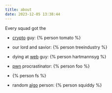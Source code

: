 ```yaml
---
title: about
date: 2023-12-05 13:38:44
---
```


Every squad got the

- [crypto](/tags/crypto/) guy: {% person tomato %}
 
- our lord and savior: {% person treeindustry %}
 
- dying at [web](/tags/web/) guy: {% person hartmannsyg %}
 
- [pwn](/tags/pwn/) procrastinator: {% person foo %}
 
- {% person fs %}

- random [algo](/tags/algo) person: {% person squiddy %}